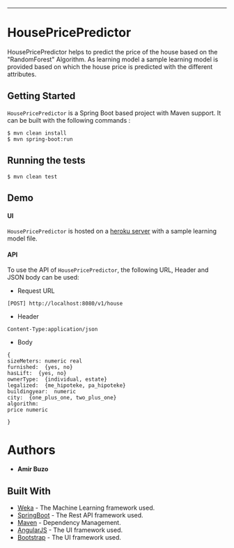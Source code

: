  

____
# HousePricePredictor

HousePricePredictor helps to predict the price of the house based on the "RandomForest" Algorithm. As learning model a sample learning model is provided based on which the house price is predicted with the different attributes.

## Getting Started

`HousePricePredictor` is a Spring Boot based project with Maven support. It can be built with the following commands :

```
$ mvn clean install
$ mvn spring-boot:run
```

## Running the tests
```
$ mvn clean test
```

## Demo

#### UI
`HousePricePredictor` is hosted on a [heroku server](https://price-predictor-tirana-app.herokuapp.com/) with a sample learning model file.

#### API
To use the API of `HousePricePredictor`, the following URL, Header and JSON body can be used:

* Request URL
```
[POST] http://localhost:8080/v1/house 
```
* Header
```
Content-Type:application/json
```
* Body
```
{
sizeMeters: numeric real
furnished:  {yes, no}
hasLift:  {yes, no}
ownerType:  {individual, estate}
legalized:  {me_hipoteke, pa_hipoteke}
buildingyear:  numeric
city:  {one_plus_one, two_plus_one}
algorithm:
price numeric   
  
}
```

# Authors
* **Amir Buzo** 

## Built With

* [Weka](https://www.cs.waikato.ac.nz/ml/weka/) - The Machine Learning framework used.
* [SpringBoot](https://spring.io/projects/spring-boot) - The Rest API framework used.
* [Maven](https://maven.apache.org/) - Dependency Management.
* [AngularJS](https://angularjs.org/) - The UI framework used.
* [Bootstrap](https://getbootstrap.com/) - The UI framework used.
